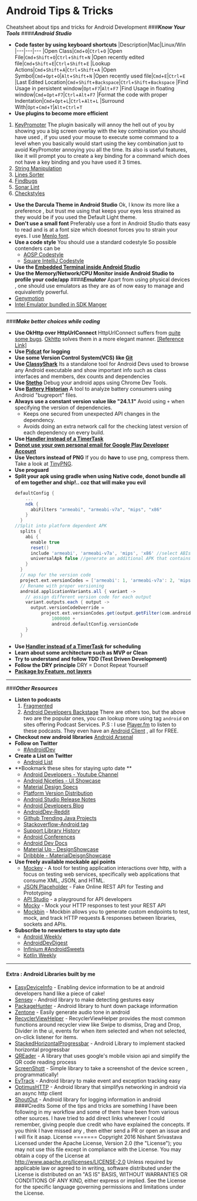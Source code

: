 # Android Tips & Tricks
Cheatsheet about tips and tricks for Android Development
###***Know Your Tools***
####***Android Studio***
+ **Code faster by using keyboard shortcuts**
|Description|Mac|Linux/Win
|---|---|---
|Open Class|`Cmd`+`O`|`Ctrl`+`O`
|Open File|`Cmd`+`Shift`+`O`|`Ctrl`+`Shift`+`N`
|Open recently edited file|`Cmd`+`Shift`+`E`|`Ctrl`+`Shift`+`E`
|Lookup Actions|`Cmd`+`Shift`+`A`|`Ctrl`+`Shift`+`A`
|Open Symbol|`Cmd`+`Opt`+`O`|`Alt`+`Shift`+`N`
|Open recently used file|`Cmd`+`E`|`Ctrl`+`E`
|Last Edited Location|`Cmd`+`Shift`+`Backspace`|`Ctrl`+`Shift`+`Backspace`
|Find Usage in persistent window|`Opt`+`F7`|`Alt`+`F7`
|Find Usage in floating window|`Cmd`+`Opt`+`F7`|`Ctrl`+`Alt`+`F7`
|Format the code with proper Indentation|`Cmd`+`Opt`+`L`|`Ctrl`+`Alt`+`L`
|Surround With|`Opt`+`Cmd`+`T`|`Alt`+`Ctrl`+`T`
+ **Use plugins to become more efficient**
1. [KeyPromoter](https://plugins.jetbrains.com/plugin/4455)
    The plugin basically will annoy the hell out of you by showing you a big screen overlay with the key combination you should have used , if you used your mouse to execute some command to a level when you basically would start using the key combination just to avoid KeyPromoter annoying you all the time. 
    Its also is useful features, like it will prompt you to create a key binding for a command which does not have a key binding and you have used it 3 times.
1. [String Manipulation](https://plugins.jetbrains.com/plugin/2162)
1. [Lines Sorter](https://plugins.jetbrains.com/plugin/5919)
1. [Findbugs](https://plugins.jetbrains.com/plugin/3847?pr=idea) 
1. [Sonar Lint](https://plugins.jetbrains.com/plugin/7973) 
1. [Checkstyles](https://plugins.jetbrains.com/plugin/1065) 
+ **Use the Darcula Theme in Android Studio**
Ok, I know its more like a preference , but trust me using that keeps your eyes less strained as they would be if you used the Default Light theme.
+ **Don't use a small font**
Preferably use a font in Android Studio thats easy to read and is at a font size which doesnot forces you to strain your eyes.
I use [Menlo font](https://en.wikipedia.org/wiki/Menlo_(typeface)).
+ **Use a code style**
You should use a standard codestyle 
 So possible contenders can be
    + [AOSP Codestyle](https://source.android.com/source/code-style.html)
    + [Square IntelliJ Codestyle](https://github.com/square/java-code-styles)
+ **Use the [Embedded Terminal inside Android Studio](https://www.jetbrains.com/help/idea/2016.2/working-with-embedded-local-terminal.html)**
+ **Use the Memory/Network/CPU Monitor inside Android Studio to profile your code/app**
####***Emulator***
Apart from using physical devices , one should use emulators as they are as of now easy to manage and equivalently powerful.
+ [Genymotion](https://www.genymotion.com/)
+ [Intel Emulator bundled in SDK Manger](https://developer.android.com/studio/run/emulator.html)
---
###***Make better choices while coding***
+ **Use OkHttp over HttpUrlConnect**
HttpUrlConnect suffers from [quite some bugs](https://android-developers.blogspot.in/2011/09/androids-http-clients.html). 
[Okhttp](https://square.github.io/okhttp/) solves them in a more elegant manner. 
[[Reference Link]](https://corner.squareup.com/2013/05/announcing-okhttp.html)
+ **Use [Pidcat](https://github.com/JakeWharton/pidcat) for logging**
+ **Use some Version Control System(VCS) like [Git](https://git-scm.com/)**
+ **Use [ClassyShark](https://github.com/google/android-classyshark)**
Its a standalone tool for Android Devs used to browse any Android executable and show important info such as class interfaces and members, dex counts and dependencies
+ **Use [Stetho](https://github.com/facebook/stetho)**
Debug your android apps using Chrome Dev Tools.
+ **Use [Battery Historian](https://github.com/google/battery-historian)**
A tool to analyze battery consumers using Android "bugreport" files.
+ **Always use a constant version value like "24.1.1"**
    Avoid using `+` when specifying the version of dependencies.
    + Keeps one secured from unexpected API changes in the dependency.
    + Avoids doing an extra network call for the checking latest version of each dependency on every build.
+ **Use [Handler instead of a TimerTask](http://www.mopri.de/2010/timertask-bad-do-it-the-android-way-use-a-handler/)**
+ **[Donot use your own personal email for Google Play Developer Account](https://www.reddit.com/r/Android/comments/2hywu9/google_play_only_one_strike_is_needed_to_ruin_you/)**
+ **Use Vectors instead of PNG**
    If you do **have** to use png, compress them. Take a look at [TinyPNG](https://tinypng.com).
+ **Use proguard**
+ **Split your apk using gradle when using Native code, donot bundle all of em together and ship!.. coz that will make you evil**
    ```gradle
    defaultConfig {
        ...
        ndk {
          abiFilters "armeabi", "armeabi-v7a", "mips", "x86"
        }
      }
    //Split into platform dependent APK
      splits {
        abi {
          enable true
          reset()
          include 'armeabi', 'armeabi-v7a', 'mips', 'x86' //select ABIs to build APKs for
          universalApk false //generate an additional APK that contains all the ABIs
        }
      }
      // map for the version code
      project.ext.versionCodes = ['armeabi': 1, 'armeabi-v7a': 2, 'mips': 5, 'x86': 8]
      // Rename with proper versioning
      android.applicationVariants.all { variant ->
        // assign different version code for each output
        variant.outputs.each { output ->
          output.versionCodeOverride =
              project.ext.versionCodes.get(output.getFilter(com.android.build.OutputFile.ABI), 0) *
                  1000000 +
                  android.defaultConfig.versionCode
        }
      }
    ```
+ **Use [Handler instead of a TimerTask](http://www.mopri.de/2010/timertask-bad-do-it-the-android-way-use-a-handler/) for scheduling**
+ **Learn about some architecture such as MVP or Clean**
+ **Try to understand and follow TDD (Test Driven Development)**
+ **Follow the DRY principle**
DRY = Donot Repeat Yourself
+ **[Package by Feature, not layers](https://medium.com/the-engineering-team/package-by-features-not-layers-2d076df1964d)**
---
###***Other Resources***
+ **Listen to podcasts**
    1. [Fragmented](http://fragmentedpodcast.com/)
    2. [Android Developers Backstage](https://androidbackstage.blogspot.in/)
    There are others too, but the above two are the popular ones, you can lookup more using tag `android` on sites offering Podcast Services.
    P.S : I use [Player.fm](https://player.fm/) to listen to these podcasts. They even have an [Android Client](https://play.google.com/store/apps/details?id=fm.player&hl=en) , all for FREE.
+ **Checkout new android libraries**
[Android Arsenal](https://android-arsenal.com/)
+ **Follow on Twitter**
    + [#AndroidDev](https://twitter.com/search?q=%23AndroidDev)
+ **Create a List on Twitter**
    + [Android List](https://twitter.com/nisrulz/lists/android)
+ **Bookmark these sites for staying upto date **
    + [Android Developers - Youtube Channel](https://www.youtube.com/user/androiddevelopers/videos)
    + [Android Niceties - UI Showcase](http://androidniceties.tumblr.com/)
    + [Material Design Specs](https://material.google.com/)
    + [Platform Version Distribution](https://developer.android.com/about/dashboards/index.html#Platform)
    + [Android Studio Release Notes](https://sites.google.com/a/android.com/tools/recent)
    + [Android Developers Blog](https://android-developers.blogspot.in/)
    + [AndroidDev-Reddit](https://www.reddit.com/r/androiddev)
    + [Github Trending Java Projects](https://github.com/trending?l=java&since=weekly)
    + [Stackoverflow-Android tag](https://stackoverflow.com/questions/tagged/android)
    + [Support Library History](https://developer.android.com/topic/libraries/support-library/revisions.html)
    + [Android Conferences](https://androidstudygroup.github.io/conferences/)
    + [Android Dev Docs](https://developer.android.com/reference/packages.html)
    + [Material Up - DesignShowcase](http://www.material.uplabs.com/)
    + [Dribbble - MaterialDeisgnShowcase](https://dribbble.com/tags/material_design)
+ **Use freely available mockable api points**
    + [Mockey](https://github.com/clafonta/Mockey) - A tool for testing application interactions over http, with a focus on testing web services, specifically web applications that consume XML, JSON, and HTML.
    + [JSON Placeholder](http://jsonplaceholder.typicode.com/) - Fake Online REST API for Testing and Prototyping
    + [API Studio](http://apistudio.io/) - a playground for API developers
    + [Mocky](http://www.mocky.io/) - Mock your HTTP responses to test your REST API
    + [Mockbin](http://mockbin.com) - Mockbin allows you to generate custom endpoints to test, mock, and track HTTP requests & responses between libraries, sockets and APIs.
+ **Subscribe to newsletters to stay upto date**
    + [Android Weekly](http://androidweekly.net/)
    + [AndroidDevDigest](https://www.androiddevdigest.com/)
    + [Infinium #AndroidSweets](https://androidsweets.ongoodbits.com/)
    + [Kotlin Weekly](http://us12.campaign-archive2.com/home/?u=f39692e245b94f7fb693b6d82&id=93b2272cb6)
---
#### **Extra : Android Libraries built by me**
+ [EasyDeviceInfo](https://github.com/nisrulz/easydeviceinfo) - Enabling device information to be at android developers hand like a piece of cake!
+ [Sensey](https://github.com/nisrulz/Sensey) - Android library to make detecting gestures easy
+ [PackageHunter](https://github.com/nisrulz/PackageHunter) - Android library to hunt down package information
+ [Zentone](https://github.com/nisrulz/zentone) - Easily generate audio tone in android
+ [RecyclerViewHelper](https://github.com/nisrulz/recyclerviewhelper) - RecyclerViewHelper provides the most common functions around recycler view like Swipe to dismiss, Drag and Drop, Divider in the ui, events for when item selected and when not selected, on-click listener for items.
+ [StackedHorizontalProgressbar](https://github.com/nisrulz/stackedhorizontalprogressbar) - Android Library to implement stacked horizontal progressbar
+ [QREader](https://github.com/nisrulz/qreader) - A library that uses google's mobile vision api and simplify the QR code reading process
+ [ScreenShott](https://github.com/nisrulz/screenshott) - Simple library to take a screenshot of the device screen , programmatically! 
+ [EvTrack](https://github.com/nisrulz/EvTrack) - Android library to make event and exception tracking easy
+ [OptimusHTTP](https://github.com/nisrulz/OptimusHTTP) - Android library that simplifys networking in android via an async http client
+ [ShoutOut](https://github.com/nisrulz/ShoutOut) - Android library for logging information in android
####Credits
Some of the tips and tricks are something I have been following in my workflow and some of them have been from various other sources.
I have tried to add direct links  wherever I could remember, giving people due credit who have explained the concepts. If  you think I have missed any , then either send a PR or open an issue and I will fix it asap.
License
=======
    Copyright 2016 Nishant Srivastava
    Licensed under the Apache License, Version 2.0 (the "License");
    you may not use this file except in compliance with the License.
    You may obtain a copy of the License at
       http://www.apache.org/licenses/LICENSE-2.0
    Unless required by applicable law or agreed to in writing, software
    distributed under the License is distributed on an "AS IS" BASIS,
    WITHOUT WARRANTIES OR CONDITIONS OF ANY KIND, either express or implied.
    See the License for the specific language governing permissions and
    limitations under the License.
